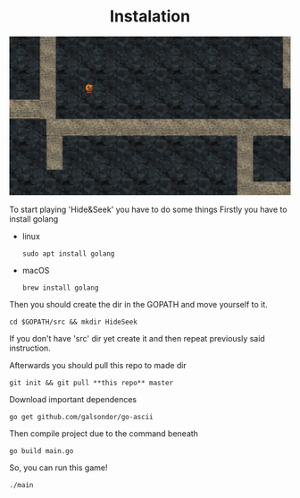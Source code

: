 # <center>Instalation</center>

!["preview"](preview.png)

To start playing 'Hide&Seek' you have to do some things
Firstly you have to install golang

- linux 
    ```
    sudo apt install golang
    ```
- macOS
    ```
    brew install golang
    ```

Then you should create the dir in the GOPATH and move yourself to it.
```
cd $GOPATH/src && mkdir HideSeek
```

If you don't have 'src' dir yet create it and then repeat previously said instruction.

Afterwards you should pull this repo to made dir
```
git init && git pull **this repo** master
```

Download important dependences 
```
go get github.com/galsondor/go-ascii
```

Then compile project due to the command beneath
```
go build main.go
```
So, you can run this game!
```
./main
```
